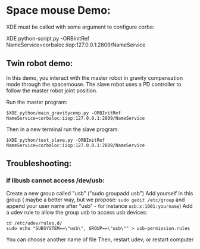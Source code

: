 Space mouse Demo:
=================

XDE must be called with some argument to configure corba:

XDE python-script.py -ORBInitRef NameService=corbaloc:iiop:127.0.0.1:2809/NameService

Twin robot demo:
----------------

In this demo, you interact with the master robot in gravity compensation mode through the spacemouse.
The slave robot uses a PD controller to follow the master robot joint position.

Run the master program:

`$XDE python/main_gravitycomp.py -ORBInitRef NameService=corbaloc:iiop:127.0.0.1:2809/NameService`

Then in a new terminal run the slave program:

`$XDE python/test_slave.py -ORBInitRef NameService=corbaloc:iiop:127.0.0.1:2809/NameService`

Troubleshooting:
----------------

### if libusb cannot access /dev/usb:

Create a new group called "usb" ("sudo groupadd usb")
Add yourself in this group ( maybe a better way, but we propose: `sudo gedit /etc/group` and append your user name after "usb" - for instance `usb:x:1001:yourname`)
Add a udev rule to allow the group usb to access usb devices:

	cd /etc/udev/rules.d/
	sudo echo "SUBSYSTEM==\"usb\", GROUP==\"usb\"" > usb-permission.rules

You can choose another name of file
Then, restart udev, or restart computer

